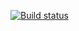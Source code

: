 [![Build status](https://ci.appveyor.com/api/projects/status/v74aso1ugl9af52r?svg=true)](https://ci.appveyor.com/project/anastasi89/2-dom)
